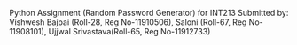 Python Assignment (Random Password Generator) for INT213 Submitted by: Vishwesh Bajpai (Roll-28, Reg No-11910506), Saloni (Roll-67, Reg No-11908101), Ujjwal Srivastava(Roll-65, Reg No-11912733) 
